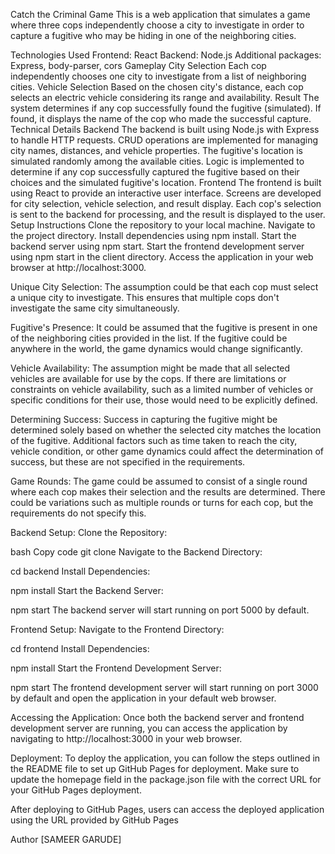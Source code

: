 Catch the Criminal Game
This is a web application that simulates a game where three cops independently choose a city to investigate in order to capture a fugitive who may be hiding in one of the neighboring cities.

Technologies Used
Frontend: React
Backend: Node.js
Additional packages: Express, body-parser, cors
Gameplay
City Selection
Each cop independently chooses one city to investigate from a list of neighboring cities.
Vehicle Selection
Based on the chosen city's distance, each cop selects an electric vehicle considering its range and availability.
Result
The system determines if any cop successfully found the fugitive (simulated). If found, it displays the name of the cop who made the successful capture.
Technical Details
Backend
The backend is built using Node.js with Express to handle HTTP requests.
CRUD operations are implemented for managing city names, distances, and vehicle properties.
The fugitive's location is simulated randomly among the available cities.
Logic is implemented to determine if any cop successfully captured the fugitive based on their choices and the simulated fugitive's location.
Frontend
The frontend is built using React to provide an interactive user interface.
Screens are developed for city selection, vehicle selection, and result display.
Each cop's selection is sent to the backend for processing, and the result is displayed to the user.
Setup Instructions
Clone the repository to your local machine.
Navigate to the project directory.
Install dependencies using npm install.
Start the backend server using npm start.
Start the frontend development server using npm start in the client directory.
Access the application in your web browser at http://localhost:3000.

Unique City Selection: The assumption could be that each cop must select a unique city to investigate. This ensures that multiple cops don't investigate the same city simultaneously.

Fugitive's Presence: It could be assumed that the fugitive is present in one of the neighboring cities provided in the list. If the fugitive could be anywhere in the world, the game dynamics would change significantly.

Vehicle Availability: The assumption might be made that all selected vehicles are available for use by the cops. If there are limitations or constraints on vehicle availability, such as a limited number of vehicles or specific conditions for their use, those would need to be explicitly defined.

Determining Success: Success in capturing the fugitive might be determined solely based on whether the selected city matches the location of the fugitive. Additional factors such as time taken to reach the city, vehicle condition, or other game dynamics could affect the determination of success, but these are not specified in the requirements.

Game Rounds: The game could be assumed to consist of a single round where each cop makes their selection and the results are determined. There could be variations such as multiple rounds or turns for each cop, but the requirements do not specify this.

Backend Setup:
Clone the Repository:

bash
Copy code
git clone <repository-url>
Navigate to the Backend Directory:

cd backend
Install Dependencies:

npm install
Start the Backend Server:

npm start
The backend server will start running on port 5000 by default.

Frontend Setup:
Navigate to the Frontend Directory:

cd frontend
Install Dependencies:

npm install
Start the Frontend Development Server:

npm start
The frontend development server will start running on port 3000 by default and open the application in your default web browser.

Accessing the Application:
Once both the backend server and frontend development server are running, you can access the application by navigating to http://localhost:3000 in your web browser.

Deployment:
To deploy the application, you can follow the steps outlined in the README file to set up GitHub Pages for deployment. Make sure to update the homepage field in the package.json file with the correct URL for your GitHub Pages deployment.

After deploying to GitHub Pages, users can access the deployed application using the URL provided by GitHub Pages

Author
[SAMEER GARUDE]
